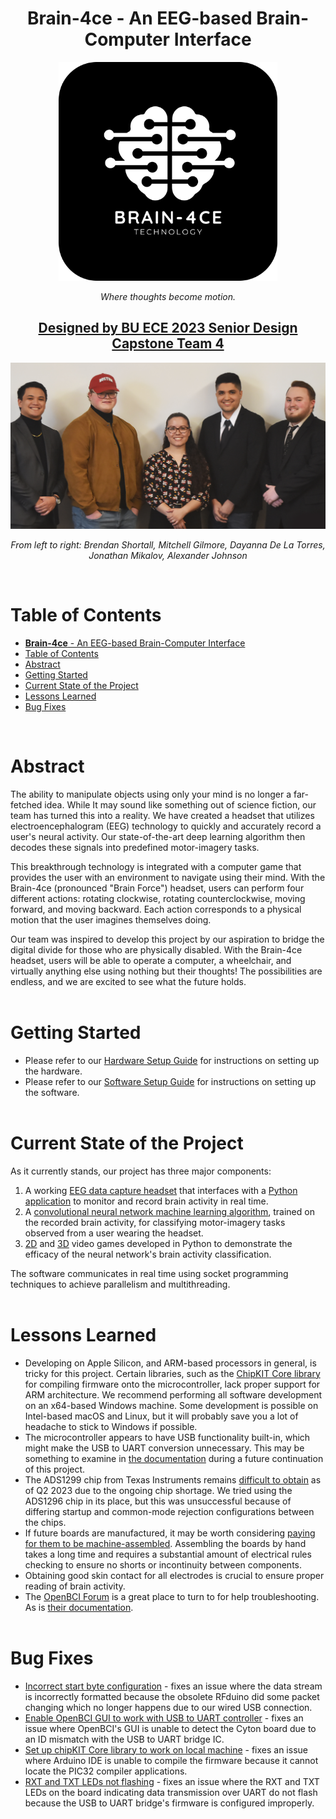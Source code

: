 <div style="text-align: center;">

# **Brain-4ce** - An EEG-based Brain-Computer Interface

</div>


<p align="center">
    <img src="./Documents/brain_4ce_logo.png" alt="Brain 4ce Logo" style="display:block; margin:auto;" width="350">
    <br>
    <em>Where thoughts become motion.</em>
</p>
<h2 style="text-decoration: underline; text-align: center">Designed by BU ECE 2023 Senior Design Capstone Team 4</h2>
<p align="center">
    <img src="./Documents/team_photo.png" alt="Brain 4ce Logo" style="display:block; margin:auto;" width="600">
    <br>
    <em>From left to right: Brendan Shortall, Mitchell Gilmore, Dayanna De La Torres, Jonathan Mikalov, Alexander Johnson</em>
</p>
<br>

# Table of Contents
- [**Brain-4ce** - An EEG-based Brain-Computer Interface](#brain-4ce---an-eeg-based-brain-computer-interface)
- [Table of Contents](#table-of-contents)
- [Abstract](#abstract)
- [Getting Started](#getting-started)
- [Current State of the Project](#current-state-of-the-project)
- [Lessons Learned](#lessons-learned)
- [Bug Fixes](#bug-fixes)

<br>

# Abstract
The ability to manipulate objects using only your mind is no longer a far-fetched idea. While It may sound like something out of science fiction, our team has turned this into a reality. We have created a headset that utilizes electroencephalogram (EEG) technology to quickly and accurately record a user's neural activity. Our state-of-the-art deep learning algorithm then decodes these signals into predefined motor-imagery tasks.

This breakthrough technology is integrated with a computer game that provides the user with an environment to navigate using their mind. With the Brain-4ce (pronounced "Brain Force") headset, users can perform four different actions: rotating clockwise, rotating counterclockwise, moving forward, and moving backward. Each action corresponds to a physical motion that the user imagines themselves doing.

Our team was inspired to develop this project by our aspiration to bridge the digital divide for those who are physically disabled. With the Brain-4ce headset, users will be able to operate a computer, a wheelchair, and virtually anything else using nothing but their thoughts! The possibilities are endless, and we are excited to see what the future holds.
<br></br>

# Getting Started
- Please refer to our [Hardware Setup Guide](./hardware/README_HARDWARE.md) for instructions on setting up the hardware.
- Please refer to our [Software Setup Guide](./Virtual%20Environment/README_SOFTWARE.md) for instructions on setting up the software.
<br></br>

# Current State of the Project
As it currently stands, our project has three major components:
1. A working [EEG data capture headset](./hardware/electrical/cyton%20wired/) that interfaces with a [Python application](./GUI/) to monitor and record brain activity in real time.
2. A [convolutional neural network machine learning algorithm](./Physionet%20Dataloader/), trained on the recorded brain activity, for classifying motor-imagery tasks observed from a user wearing the headset.
3. [2D](./2D%20Game/) and [3D](./Virtual%20Environment/) video games developed in Python to demonstrate the efficacy of the neural network's brain activity classification.

The software communicates in real time using socket programming techniques to achieve parallelism and multithreading.
<br></br>

# Lessons Learned
- Developing on Apple Silicon, and ARM-based processors in general, is tricky for this project. Certain libraries, such as the [ChipKIT Core library](https://chipkit.net/wiki/index.php?title=ChipKIT_core) for compiling firmware onto the microcontroller, lack proper support for ARM architecture. We recommend performing all software development on an x64-based Windows machine. Some development is possible on Intel-based macOS and Linux, but it will probably save you a lot of headache to stick to Windows if possible.
- The microcontroller appears to have USB functionality built-in, which might make the USB to UART conversion unnecessary. This may be something to examine in [the documentation](https://ww1.microchip.com/downloads/en/DeviceDoc/PIC32MX1XX2XX%20283644-PIN_Datasheet_DS60001168L.pdf) during a future continuation of this project.
- The ADS1299 chip from Texas Instruments remains [difficult to obtain](https://www.findchips.com/search/ADS1299) as of Q2 2023 due to the ongoing chip shortage. We tried using the ADS1296 chip in its place, but this was unsuccessful because of differing startup and common-mode rejection configurations between the chips.
- If future boards are manufactured, it may be worth considering [paying for them to be machine-assembled](https://jlcpcb.com/parts). Assembling the boards by hand takes a long time and requires a substantial amount of electrical rules checking to ensure no shorts or incontinuity between components.
- Obtaining good skin contact for all electrodes is crucial to ensure proper reading of brain activity.
- The [OpenBCI Forum](https://openbci.com/forum/index.php?p=/discussions) is a great place to turn to for help troubleshooting. As is [their documentation](https://docs.openbci.com).
<br></br>

# Bug Fixes
- [Incorrect start byte configuration](https://github.com/atjohnson/brain-4ce-old/issues/10) - fixes an issue where the data stream is incorrectly formatted because the obsolete RFduino did some packet changing which no longer happens due to our wired USB connection.
- [Enable OpenBCI GUI to work with USB to UART controller](https://github.com/atjohnson/brain-4ce-old/issues/11) - fixes an issue where OpenBCI's GUI is unable to detect the Cyton board due to an ID mismatch with the USB to UART bridge IC.
- [Set up chipKIT Core library to work on local machine](https://github.com/atjohnson/brain-4ce-old/issues/12) - fixes an issue where Arduino IDE is unable to compile the firmware because it cannot locate the PIC32 compiler applications.
- [RXT and TXT LEDs not flashing](https://github.com/BostonUniversitySeniorDesign/brain-4ce/issues/4) - fixes an issue where the RXT and TXT LEDs on the board indicating data transmission over UART do not flash because the USB to UART bridge's firmware is configured improperly.

